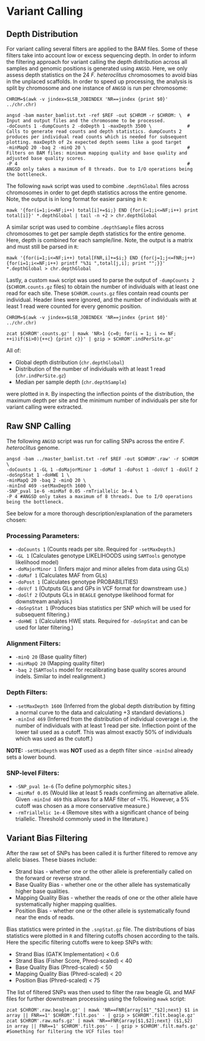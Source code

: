 # Variant Calling

## Depth Distribution

For variant calling several filters are applied to the BAM files. Some of these filters take into account low or excess sequencing depth.
In order to inform the filtering approach for variant calling the depth distribution across all samples and genomic positions is generated using `ANGSD`.
Here, we only assess depth statistics on the 24 *F. heteroclitus* chromosomes to avoid bias in the unplaced scaffolds.
In order to speed up processing, the analysis is split by chromosome and one instance of `ANGSD` is run per chromosome:
```
CHROM=$(awk -v jindex=$LSB_JOBINDEX 'NR==jindex {print $0}' ../chr.chr)

angsd -bam master_bamlist.txt -ref $REF -out $CHROM -r $CHROM: \  # Input and output files and the chromosome to be processed.
-doCounts 1 -dumpCounts 2 -doDepth 1 -maxDepth 3500 \             # Calls to generate read counts and depth statistics. dumpCounts 2 produces per individual read counts which is needed for subsequent plotting. maxDepth of 2x expected depth seems like a good target
-minMapQ 20 -baq 2 -minQ 20 \                                     # Filters on BAM files: minimum mapping quality and base quality and adjusted base quality scores.
-P 4                                                              # ANGSD only takes a maximum of 8 threads. Due to I/O operations being the bottleneck.
```
The following `mawk` script was used to combine `.depthGlobal` files across chromosomes in order to get depth statistics across the entire genome. Note, the output is in long format for easier parsing in `R`:
```
mawk '{for(i=1;i<=NF;i++) total[i]+=$i;} END {for(i=1;i<=NF;i++) print total[i]}' *.depthGlobal | tail -n +2 > chr.depthGlobal
```
A similar script was used to combine `.depthSample` files across chromosomes to get per sample depth statistics for the entire genome. Here, depth is combined for each sample/line. Note, the output is a matrix and must still be parsed in `R`:
```
mawk '{for(i=1;i<=NF;i++) total[FNR,i]+=$i;} END {for(j=1;j<=FNR;j++) {for(i=1;i<=NF;i++) printf "%3i ",total[j,i]; print "";}}' *.depthGlobal > chr.depthGlobal
```
Lastly, a custom `mawk` script was used to parse the output of `-dumpCounts 2` (`$CHROM.counts.gz` files) to obtain the number of individuals with at least one read for each site. These `$CHROM.counts.gz` files contain read counts per individual. Header lines were ignored, and the number of individuals with at least 1 read were counted for every genomic position.
```
CHROM=$(awk -v jindex=$LSB_JOBINDEX 'NR==jindex {print $0}' ../chr.chr)

zcat $CHROM'.counts.gz' | mawk 'NR>1 {c=0; for(i = 1; i <= NF; ++i)if($i>0){++c} {print c}}' | gzip > $CHROM'.indPerSite.gz'
```

All of:

* Global depth distribution (`chr.depthGlobal`)
* Distribution of the number of individuals with at least 1 read (`chr.indPerSite.gz`)
* Median per sample depth (`chr.depthSample`)

were plotted in `R`. By inspecting the inflection points of the distribution, the maximum depth per site and the minimum number of individuals per site for variant calling were extracted. 

## Raw SNP Calling

The following `ANGSD` script was run for calling SNPs across the entire *F. heteroclitus* genome.
```
angsd -bam ../master_bamlist.txt -ref $REF -out $CHROM'.raw' -r $CHROM \
-doCounts 1 -GL 1 -doMajorMinor 1 -doMaf 1 -doPost 1 -doVcf 1 -doGlf 2 -doSnpStat 1 -doHWE 1 \
-minMapQ 20 -baq 2 -minQ 20 \
-minInd 469 -setMaxDepth 1600 \
-SNP_pval 1e-6 -minMaf 0.05 -rmTriallelic 1e-4 \
-P 4 #ANGSD only takes a maximum of 8 threads. Due to I/O operations being the bottleneck.
```

See below for a more thorough description/explanation of the parameters chosen:

### Processing Parameters:

* `-doCounts 1` (Counts reads per site. Required for `-setMaxDepth`.)
* `-GL 1` (Calculates genotype LIKELIHOODS using `SAMTools` genotype likelihood model)
* `-doMajorMinor 1` (Infers major and minor alleles from data using GLs)
* `-doMaf 1` (Calculates MAF from GLs)
* `-doPost 1` (Calculates genotype PROBABILITIES)
* `-doVcf 1` (Outputs GLs and GPs in VCF format for downstream use.)
* `-doGlf 2` (Outputs GLs in `BEAGLE` genotype likelihood format for downstream analysis.)
* `-doSnpStat 1` (Produces bias statistics per SNP which will be used for subsequent filtering.)
* `-doHWE 1` (Calculates HWE stats. Required for `-doSnpStat` and can be used for later filtering.)

### Alignment Filters:

* `-minQ 20` (Base quality filter)
* `-minMapQ 20` (Mapping quality filter)
* `-baq 2` (`SAMTools` model for recalibrating base quality scores around indels. Similar to indel realignment.)

### Depth Filters:

* `-setMaxDepth 1600` (Inferred from the global depth distribution by fitting a normal curve to the data and calculating +3 standard deviations.)
* `-minInd 469` (Inferred from the distribution of individual coverage i.e. the number of individuals with at least 1 read per site. Inflection point of the lower tail used as a cutoff. This was almost exactly 50% of individuals which was used as the cutoff.)

**NOTE:** `-setMinDepth` was **NOT** used as a depth filter since `-minInd` already sets a lower bound.

### SNP-level Filters:

* `-SNP_pval 1e-6` (To define polymorphic sites.)
* `-minMaf 0.05` (Would like at least 5 reads confirming an alternative allele. Given `-minInd 469` this allows for a MAF filter of ~1%. However, a 5% cutoff was chosen as a more conservative measure.)
* `-rmTriallelic 1e-4` (Remove sites with a significant chance of being triallelic. Threshold commonly used in the literature.)

## Variant Bias Filtering

After the raw set of SNPs has been called it is further filtered to remove any allelic biases. These biases include:

* Strand bias           - whether one or the other allele is preferentially called on the forward or reverse strand.
* Base Quality Bias     - whether one or the other allele has systematically higher base qualities.
* Mapping Quality Bias  - whether the reads of one or the other allele have systematically higher mapping qualities.
* Position Bias         - whether one or the other allele is systematically found near the ends of reads.

Bias statistics were printed in the `.snpStat.gz` file. The distributions of bias statistics were plotted in `R` and filtering cutoffs chosen according to the tails. Here the specific filtering cutoffs were to keep SNPs with:

* Strand Bias (GATK Implementation)         < 0.6
* Strand Bias (Fisher Score, Phred-scaled)  < 40
* Base Quality Bias (Phred-scaled)          < 50
* Mapping Quality Bias (Phred-scaled)       < 20
* Position Bias (Phred-scaled)              < 75

The list of filtered SNPs was then used to filter the raw beagle GL and MAF files for further downstream processing using the following `mawk` script:
```
zcat $CHROM'.raw.beagle.gz' | mawk 'NR==FNR{array[$1"_"$2];next} $1 in array || FNR==1' $CHROM'.filt.pos' - | gzip > $CHROM'.filt.beagle.gz'
zcat $CHROM'.raw.mafs.gz' | mawk 'NR==FNR{array[$1,$2];next} ($1,$2) in array || FNR==1' $CHROM'.filt.pos' - | gzip > $CHROM'.filt.mafs.gz'
#Something for filtering the VCF files too!
```
